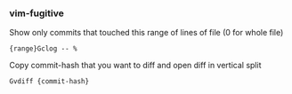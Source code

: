 ### vim-fugitive ###

Show only commits that touched this range of lines of file (0 for whole file)
```vim
{range}Gclog -- %
```
Copy commit-hash that you want to diff and open diff in vertical split
```vim
Gvdiff {commit-hash}
```
